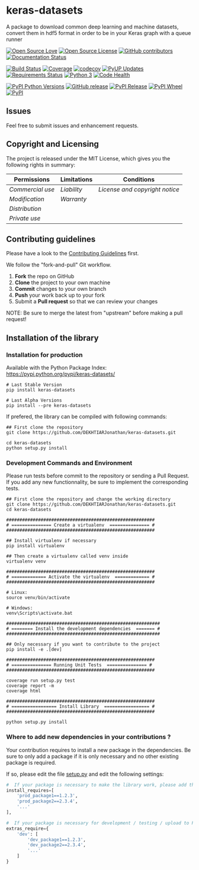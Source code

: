 # keras-datasets

A package to download common deep learning and machine datasets, convert them in hdf5 format in order to be in your Keras graph with a queue runner

[![Open Source Love](https://badges.frapsoft.com/os/v2/open-source.svg?v=103)](https://opensource.org/licenses/MIT/)
[![Open Source License](https://img.shields.io/github/license/DEKHTIARJonathan/keras-datasets.svg)](https://github.com/DEKHTIARJonathan/keras-datasets/releases)
[![GitHub contributors](https://img.shields.io/github/contributors/DEKHTIARJonathan/keras-datasets.svg)](https://github.com/DEKHTIARJonathan/keras-datasets)
[![Documentation Status](https://img.shields.io/badge/docs-latest-brightgreen.svg?style=flat&maxAge=86400&label=documentation)](http://keras-datasets.readthedocs.io/en/latest/?badge=latest)

[![Build Status](https://travis-ci.org/DEKHTIARJonathan/keras-datasets.svg?branch=master)](https://travis-ci.org/DEKHTIARJonathan/keras-datasets)
[![Coverage](https://img.shields.io/coveralls/DEKHTIARJonathan/keras-datasets/master.svg)](https://coveralls.io/github/DEKHTIARJonathan/keras-datasets?branch=master)
[![codecov](https://codecov.io/gh/DEKHTIARJonathan/keras-datasets/branch/master/graph/badge.svg)](https://codecov.io/gh/DEKHTIARJonathan/keras-datasets)
[![PyUP Updates](https://pyup.io/repos/github/DEKHTIARJonathan/keras-datasets/shield.svg)](https://pyup.io/repos/github/DEKHTIARJonathan/keras-datasets/)
[![Requirements Status](https://requires.io/github/DEKHTIARJonathan/keras-datasets/requirements.svg?branch=dev)](https://requires.io/github/DEKHTIARJonathan/keras-datasets/requirements/?branch=dev)
[![Python 3](https://pyup.io/repos/github/DEKHTIARJonathan/keras-datasets/python-3-shield.svg)](https://pyup.io/repos/github/DEKHTIARJonathan/keras-datasets/)
[![Code Health](https://landscape.io/github/DEKHTIARJonathan/keras-datasets/master/landscape.svg?style=flat)](https://landscape.io/github/DEKHTIARJonathan/keras-datasets/master)

[![PyPI Python Versions](https://img.shields.io/pypi/pyversions/keras-datasets.svg)](https://pypi.python.org/pypi/keras-datasets/)
[![GitHub release](https://img.shields.io/github/release/DEKHTIARJonathan/keras-datasets.svg?label=github-release)](https://github.com/DEKHTIARJonathan/keras-datasets/releases)
[![PyPI Release](https://img.shields.io/pypi/v/keras-datasets.svg?label=pypi-release)](https://pypi.python.org/pypi/keras-datasets/)
[![PyPI Wheel](https://img.shields.io/pypi/wheel/keras-datasets.svg)](https://pypi.python.org/pypi/keras-datasets/)
[![PyPI](https://img.shields.io/pypi/status/keras-datasets.svg?label=pypi-status)](https://pypi.python.org/pypi/keras-datasets/)

## Issues

Feel free to submit issues and enhancement requests.

## Copyright and Licensing

The project is released under the MIT License, which gives you the following rights in summary:

|**Permissions**  |**Limitations**|**Conditions**                 |
|---------------- |-------------- |------------------------------ |
|*Commercial use* |*Liability*    |*License and copyright notice* |
|*Modification*   |*Warranty*     |                               |
|*Distribution*   |               |                               |
|*Private use*    |               |                               |

## Contributing guidelines

Please have a look to the [Contributing Guidelines](CONTRIBUTING.md) first.

We follow the "fork-and-pull" Git workflow.

1. **Fork** the repo on GitHub
2. **Clone** the project to your own machine
3. **Commit** changes to your own branch
4. **Push** your work back up to your fork
5. Submit a **Pull request** so that we can review your changes

NOTE: Be sure to merge the latest from "upstream" before making a pull request!

## Installation of the library

### Installation for production

Available with the Python Package Index: <https://pypi.python.org/pypi/keras-datasets/>

```shell
# Last Stable Version
pip install keras-datasets

# Last Alpha Versions
pip install --pre keras-datasets
```

If prefered, the library can be compiled with following commands:

```shell
## First clone the repository
git clone https://github.com/DEKHTIARJonathan/keras-datasets.git

cd keras-datasets
python setup.py install
```
### Development Commands and Environment

Please run tests before commit to the repository or sending a Pull Request.<br>
If you add any new functionnality, be sure to implement the corresponding tests.

```shell
## First clone the repository and change the working directory
git clone https://github.com/DEKHTIARJonathan/keras-datasets.git
cd keras-datasets

########################################################
# =============== Create a virtualenv  =============== #
########################################################

## Install virtualenv if necessary
pip install virtualenv

## Then create a virtualenv called venv inside
virtualenv venv

########################################################
# ============= Activate the virtualenv  ============= #
########################################################

# Linux:
source venv/bin/activate

# Windows:
venv\Scripts\activate.bat

##########################################################
# ======== Install the development dependencies  ======= #
##########################################################

## Only necessary if you want to contribute to the project
pip install -e .[dev]

########################################################
# =============== Running Unit Tests  =============== #
########################################################

coverage run setup.py test
coverage report -m
coverage html

########################################################
# ================= Install Library  ================= #
########################################################

python setup.py install
```

### Where to add new dependencies in your contributions ?
Your contribution requires to install a new package in the dependencies. Be sure to only add a package if it is only necessary and no other existing package is required.

If so, please edit the file [setup.py](setup.py) and edit the following settings:

```python
#  If your package is necessary to make the library work, please add the package here:
install_requires=[
    'prod_package1==1.2.3',
    'prod_package2==2.3.4',
    '...'
],

#  If your package is necessary for development / testing / upload to PyPI but not for the production version, please add the package here:
extras_require={
    'dev': [
        'dev_package1==1.2.3',
        'dev_package2==2.3.4',
        '...'
    ]
}
```

